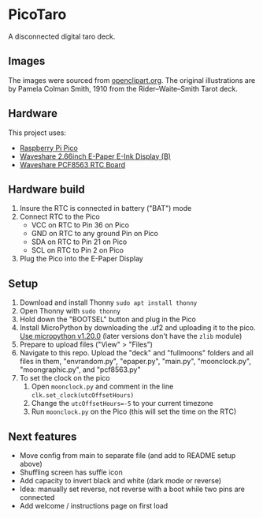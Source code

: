 # PicoTaro
A disconnected digital taro deck. 

## Images
The images were sourced from [openclipart.org](https://openclipart.org/artist/klaatu-tarot). The original illustrations are by Pamela Colman Smith, 1910 from the Rider–Waite–Smith Tarot deck. 

## Hardware
This project uses: 
 - [Raspberry Pi Pico](https://www.raspberrypi.com/products/raspberry-pi-pico/)
 - [Waveshare 2.66inch E-Paper E-Ink Display (B)](https://www.waveshare.com/pico-epaper-2.66-b.htm)
 - [Waveshare PCF8563 RTC Board](https://www.waveshare.com/pcf8563-rtc-board.htm)

## Hardware build
1. Insure the RTC is connected in battery ("BAT") mode
2. Connect RTC to the Pico
   - VCC on RTC to Pin 36 on Pico
   - GND on RTC to any ground Pin on Pico
   - SDA on RTC to Pin 21 on Pico
   - SCL on RTC to Pin 2 on Pico
3. Plug the Pico into the E-Paper Display

## Setup
1. Download and install Thonny `sudo apt install thonny`
2. Open Thonny with `sudo thonny`
3. Hold down the "BOOTSEL" button and plug in the Pico
4. Install MicroPython by downloading the .uf2 and uploading it to the pico. [Use micropython v1.20.0](https://micropython.org/download/RPI_PICO/) (later versions don't have the `zlib` module)
5. Prepare to upload files ("View" > "Files")
6. Navigate to this repo. Upload the "deck" and "fullmoons" folders and all files in them, "envrandom.py", "epaper.py", "main.py", "moonclock.py", "moongraphic.py", and "pcf8563.py"
7. To set the clock on the pico
   1. Open `moonclock.py` and comment in the line `clk.set_clock(utcOffsetHours)`
   2. Change the `utcOffsetHours=-5` to your current timezone
   3. Run `moonclock.py` on the Pico (this will set the time on the RTC)

## Next features
 - Move config from main to separate file (and add to README setup above)
 - Shuffling screen has suffle icon
 - Add capacity to invert black and white (dark mode or reverse)
 - Idea: manually set reverse, not reverse with a boot while two pins are connected
 - Add welcome / instructions page on first load
 
